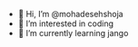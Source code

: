 - 👋 Hi, I’m @mohadesehshoja
- 👀 I’m interested in coding
- 🌱 I’m currently learning jango

<!---
mohadesehshoja/mohadesehshoja is a ✨ special ✨ repository because its `README.md` (this file) appears on your GitHub profile.
You can click the Preview link to take a look at your changes.
--->
